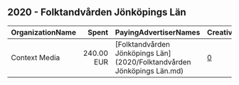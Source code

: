## 2020 - Folktandvården Jönköpings Län 
|OrganizationName|Spent|PayingAdvertiserNames|CreativeUrls|Impressions|Genders|AgeBrackets|CountryCodes|BillingAddresses|CandidateBallotInformation|
|:---|---:|:---|:---|---:|:---|:---|:---|:---|:---|
|Context Media|240.00 EUR|[Folktandvården Jönköpings Län](2020/Folktandvården Jönköpings Län.md)|[0](https://www.snap.com/political-ads/asset/8d2c4d16ee470a78f06b8e30e076d8e8bc62241fa60dc562a69876ec952199ad?mediaType=mp4)|67,738||23-24|sweden|"Västra Norrlandsgatan 7 ,UMEÅ,90327,SE"||
